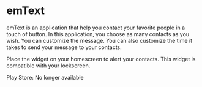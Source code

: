 # emText

emText is an application that help you contact your favorite people in a touch of button. In this application, you choose as many contacts as you wish. You can customize the message. You can also customize the time it takes to send your message to your contacts.

Place the widget on your homescreen to alert your contacts. This widget is compatible with your lockscreen.

Play Store: No longer available
